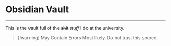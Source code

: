 # Obsidian Vault
---
This is the vault full of the ~~shit~~ *stuff* I do at the university.

>[!warning] May Contain Errors
>Most likely. Do not trust this source.

